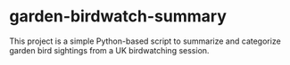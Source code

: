 # garden-birdwatch-summary
This project is a simple Python-based script to summarize and categorize garden bird sightings from a UK birdwatching session.

